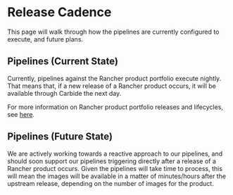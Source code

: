 # Release Cadence

This page will walk through how the pipelines are currently configured to execute, and future plans.

## Pipelines (Current State)

Currently, pipelines against the Rancher product portfolio execute nightly. That means that, if a new release of a Rancher product occurs, it will be available through Carbide the next day.

For more information on Rancher product portfolio releases and lifecycles, see [here](https://www.suse.com/lifecycle/#suse-rancher-prime).

## Pipelines (Future State)

We are actively working towards a reactive approach to our pipelines, and should soon support our pipelines triggering directly after a release of a Rancher product occurs. Given the pipelines will take time to process, this will mean the images will be available in a matter of minutes/hours after the upstream release, depending on the number of images for the product.
